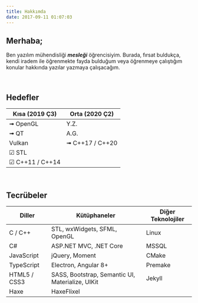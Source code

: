 ```yaml
---
title: Hakkımda
date: 2017-09-11 01:07:03
---
```


## Merhaba;

Ben yazılım mühendisliği ***mesleği*** öğrencisiyim.
Burada, fırsat buldukça, kendi iradem ile öğrenmekte fayda bulduğum veya öğrenmeye çalıştığım konular hakkında yazılar yazmaya çalışacağım.
  
<br />
  
## Hedefler

|   Kısa (2019 Ç3) 	|   Orta (2020 Ç2) 	|
|-------------------|-------------------|
| ➟ OpenGL			| Y.Z.				|
| ➟ QT				| A.G.				|
|    Vulkan			|➟ C++17 / C++20 	|
| ☑ STL			|					|
| ☑ C++11 / C++14	|					|

<br />

## Tecrübeler

| Diller       | Kütüphaneler                                     | Diğer Teknolojiler |
|--------------|--------------------------------------------------|--------------------|
| C / C++      | STL, wxWidgets, SFML, OpenGL                     | Linux              |
| C#           | ASP.NET MVC, .NET Core                           | MSSQL              |
| JavaScript   | jQuery, Moment                                   | CMake              |
| TypeScript   | Electron, Angular 8+                             | Premake            |
| HTML5 / CSS3 | SASS, Bootstrap, Semantic UI, Materialize, UIKit | Jekyll             |
| Haxe         | HaxeFlixel                                       |                    |

<br />
